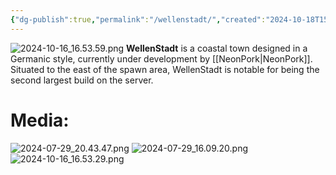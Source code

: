 ```yaml
---
{"dg-publish":true,"permalink":"/wellenstadt/","created":"2024-10-18T15:39:16.562-05:00","updated":"2024-10-19T13:47:48.476-05:00"}
---
```


![2024-10-16_16.53.59.png](/img/user/2024-10-16_16.53.59.png)
**WellenStadt** is a coastal town designed in a Germanic style, currently under development by [[NeonPork\|NeonPork]]. Situated to the east of the spawn area, WellenStadt is notable for being the second largest build on the server. 

# Media: 

![2024-07-29_20.43.47.png](/img/user/2024-07-29_20.43.47.png)
![2024-07-29_16.09.20.png](/img/user/2024-07-29_16.09.20.png)
![2024-10-16_16.53.29.png](/img/user/2024-10-16_16.53.29.png)
